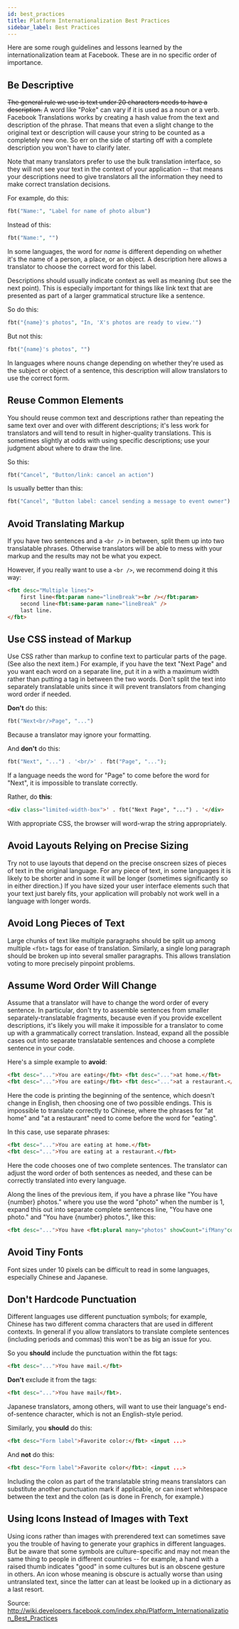 ```yaml
---
id: best_practices
title: Platform Internationalization Best Practices
sidebar_label: Best Practices
---
```


Here are some rough guidelines and lessons learned by the internationalization team at Facebook. These are in no specific order of importance.

## Be Descriptive
~~The general rule we use is text under 20 characters needs to have a description.~~ A word like "Poke" can vary if it is used as a noun or a verb. Facebook Translations works by creating a hash value from the text and description of the phrase. That means that even a slight change to the original text or description will cause your string to be counted as a completely new one. So err on the side of starting off with a complete description you won't have to clarify later.

Note that many translators prefer to use the bulk translation interface, so they will not see your text in the context of your application -- that means your descriptions need to give translators all the information they need to make correct translation decisions.

For example, do this:

```php
fbt("Name:", "Label for name of photo album")
```

Instead of this:

```php
fbt("Name:", "")
```

In some languages, the word for *name* is different depending on whether it's the name of a person, a place, or an object. A description here allows a translator to choose the correct word for this label.

Descriptions should usually indicate context as well as meaning (but see the next point). This is especially important for things like link text that are presented as part of a larger grammatical structure like a sentence.

So do this:

```php
fbt("{name}'s photos", "In, 'X's photos are ready to view.'")
```

But not this:

```php
fbt("{name}'s photos", "")
```

In languages where nouns change depending on whether they're used as the subject or object of a sentence, this description will allow translators to use the correct form.

## Reuse Common Elements
You should reuse common text and descriptions rather than repeating the same text over and over with different descriptions; it's less work for translators and will tend to result in higher-quality translations. This is sometimes slightly at odds with using specific descriptions; use your judgment about where to draw the line.

So this:

```php
fbt("Cancel", "Button/link: cancel an action")
```

Is usually better than this:

```php
fbt("Cancel", "Button label: cancel sending a message to event owner")
```

## Avoid Translating Markup
If you have two sentences and a `<br />` in between, split them up into two translatable phrases. Otherwise translators will be able to mess with your markup and the results may not be what you expect.

However, if you really want to use a `<br />`, we recommend doing it this way:
```html
<fbt desc="Multiple lines">
    first line<fbt:param name="lineBreak"><br /></fbt:param>
    second line<fbt:same-param name="lineBreak" />
    last line.
</fbt>
```

## Use CSS instead of Markup
Use CSS rather than markup to confine text to particular parts of the page. (See also the next item.) For example, if you have the text "Next Page" and you want each word on a separate line, put it in a with a maximum width rather than putting a tag in between the two words. Don't split the text into separately translatable units since it will prevent translators from changing word order if needed.

**Don't** do this:

```php
fbt("Next<br/>Page", "...")
```
Because a translator may ignore your formatting.

And **don't** do this:
```php
fbt("Next", "...") . '<br/>' . fbt("Page", "...");
```
If a language needs the word for "Page" to come before the word for "Next", it is impossible to translate correctly.

Rather, do **this**:
```html
<div class="limited-width-box">' . fbt("Next Page", "...") . '</div>
```
With appropriate CSS, the browser will word-wrap the string appropriately.

## Avoid Layouts Relying on Precise Sizing
Try not to use layouts that depend on the precise onscreen sizes of pieces of text in the original language. For any piece of text, in some languages it is likely to be shorter and in some it will be longer (sometimes significantly so in either direction.) If you have sized your user interface elements such that your text just barely fits, your application will probably not work well in a language with longer words.

## Avoid Long Pieces of Text
Large chunks of text like multiple paragraphs should be split up among multiple `<fbt>` tags for ease of translation. Similarly, a single long paragraph should be broken up into several smaller paragraphs. This allows translation voting to more precisely pinpoint problems.

## Assume Word Order Will Change
Assume that a translator will have to change the word order of every sentence. In particular, don't try to assemble sentences from smaller separately-translatable fragments, because even if you provide excellent descriptions, it's likely you will make it impossible for a translator to come up with a grammatically correct translation. Instead, expand all the possible cases out into separate translatable sentences and choose a complete sentence in your code.

Here's a simple example to **avoid**:
```html
<fbt desc="...">You are eating</fbt> <fbt desc="...">at home.</fbt>
<fbt desc="...">You are eating</fbt> <fbt desc="...">at a restaurant.</fbt>
```

Here the code is printing the beginning of the sentence, which doesn't change in English, then choosing one of two possible endings. This is impossible to translate correctly to Chinese, where the phrases for "at home" and "at a restaurant" need to come before the word for "eating".

In this case, use separate phrases:
```html
<fbt desc="...">You are eating at home.</fbt>
<fbt desc="...">You are eating at a restaurant.</fbt>
```

Here the code chooses one of two complete sentences. The translator can adjust the word order of both sentences as needed, and these can be correctly translated into every language.

Along the lines of the previous item, if you have a phrase like "You have {number} photos." where you use the word "photo" when the number is 1, expand this out into separate complete sentences line, "You have one photo." and "You have {number} photos.", like this:
```html
<fbt desc="...">You have <fbt:plural many="photos" showCount="ifMany"count="3">one photo</fbt:plural>.</fbt>
```

## Avoid Tiny Fonts
Font sizes under 10 pixels can be difficult to read in some languages, especially Chinese and Japanese.

## Don't Hardcode Punctuation
Different languages use different punctuation symbols; for example, Chinese has two different comma characters that are used in different contexts. In general if you allow translators to translate complete sentences (including periods and commas) this won't be as big an issue for you.

So you **should** include the punctuation within the fbt tags:

```html
<fbt desc="...">You have mail.</fbt>
```

**Don't** exclude it from the tags:

```html
<fbt desc="...">You have mail</fbt>.
```
Japanese translators, among others, will want to use their language's end-of-sentence character, which is not an English-style period.

Similarly, you **should** do this:
```html
<fbt desc="Form label">Favorite color:</fbt> <input ...>
```
And **not** do this:
```html
<fbt desc="Form label">Favorite color</fbt>: <input ...>
```
Including the colon as part of the translatable string means translators can substitute another punctuation mark if applicable, or can insert whitespace between the text and the colon (as is done in French, for example.)

## Using Icons Instead of Images with Text
Using icons rather than images with prerendered text can sometimes save you the trouble of having to generate your graphics in different languages. But be aware that some symbols are culture-specific and may not mean the same thing to people in different countries -- for example, a hand with a raised thumb indicates "good" in some cultures but is an obscene gesture in others. An icon whose meaning is obscure is actually worse than using untranslated text, since the latter can at least be looked up in a dictionary as a last resort.

Source: http://wiki.developers.facebook.com/index.php/Platform_Internationalization_Best_Practices
